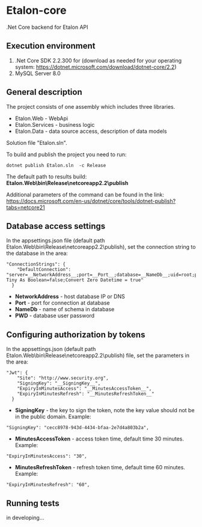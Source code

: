 # Etalon-core
.Net Core backend for Etalon API
## Execution environment
1. .Net Core SDK 2.2.300 for (download as needed for your operating system: https://dotnet.microsoft.com/download/dotnet-core/2.2)
2. MySQL Server 8.0

## General description

The project consists of one assembly which includes three libraries.

* Etalon.Web - WebApi
* Etalon.Services - business logic
* Etalon.Data - data source access, description of data models

Solution file "Etalon.sln".

To build and publish the project you need to run:
```
dotnet publish Etalon.sln  -c Release
```
The default path to results build: __Etalon.Web\bin\Release\netcoreapp2.2\publish__

Additional parameters of the command can be found in the link: https://docs.microsoft.com/en-us/dotnet/core/tools/dotnet-publish?tabs=netcore21


## Database access settings

In the appsettings.json file (default path Etalon.Web\bin\Release\netcoreapp2.2\publish), set the connection string to the database in the area:
```
"ConnectionStrings": {
    "DefaultConnection": "server=__NetworkAddress__;port=__Port__;database=__NameDb__;uid=root;password=__PWD__;Treat Tiny As Boolean=false;Convert Zero Datetime = true"
  }  
```
* __NetworkAddress__ - host database IP or DNS 
* __Port__ -  port for connection at database
* __NameDb__ - name of schema in database
* __PWD__ - database user password

## Configuring authorization by tokens

In the appsettings.json (default path Etalon.Web\bin\Release\netcoreapp2.2\publish) file, set the parameters in the area:
```
"Jwt": {
    "Site": "http://www.security.org",
    "SigningKey": "__SigningKey__",
    "ExpiryInMinutesAccess": "__MinutesAccessToken__",
    "ExpiryInMinutesRefresh": "__MinutesRefreshToken__"
  }
```
* __SigningKey__ - the key to sign the token, note the key value should not be in the public domain. Example: 
```
"SigningKey": "cecc8978-943d-4434-bfaa-2e7d4a803b2a",
```
* __MinutesAccessToken__ - access token time, default time 30 minutes. Example:
```
"ExpiryInMinutesAccess": "30",
```
* __MinutesRefreshToken__ - refresh token time, default time 60 minutes. Example:
```
"ExpiryInMinutesRefresh": "60",
```

## Running tests

in developing...

